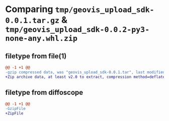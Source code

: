 # Comparing `tmp/geovis_upload_sdk-0.0.1.tar.gz` & `tmp/geovis_upload_sdk-0.0.2-py3-none-any.whl.zip`

## filetype from file(1)

```diff
@@ -1 +1 @@
-gzip compressed data, was "geovis_upload_sdk-0.0.1.tar", last modified: Tue Jul 11 01:27:37 2023, max compression
+Zip archive data, at least v2.0 to extract, compression method=deflate
```

## filetype from diffoscope

```diff
@@ -1 +1 @@
-GzipFile
+ZipFile
```

